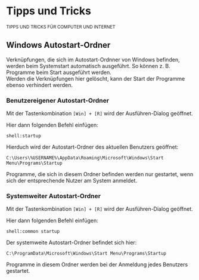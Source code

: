 # Tipps und Tricks
<small>TIPPS UND TRICKS FÜR COMPUTER UND INTERNET</small>

## Windows Autostart-Ordner

Verknüpfungen, die sich im Autostart-Ordnner von Windows befinden, werden beim Systemstart automatisch ausgeführt. So können z. B. Programme beim Start ausgeführt werden.  
Werden die Verknüpfungen hier gelöscht, kann der Start der Programme ebenso verhindert werden.

### Benutzereigener Autostart-Ordner

Mit der Tastenkombination ``[Win] + [R]`` wird der Ausführen-Dialog geöffnet.

Hier dann folgenden Befehl einfügen:
```
shell:startup
```

Hierduch wird der Autostart-Ordner des aktuellen Benutzers geöffnet:

```
C:\Users\%USERNAME%\AppData\Roaming\Microsoft\Windows\Start Menu\Programs\Startup
```

Programme, die sich in diesem Ordner befinden werden nur gestartet, wenn sich der entsprechende Nutzer am System anmeldet.

### Systemweiter Autostart-Ordner

Mit der Tastenkombination ``[Win] + [R]`` wird der Ausführen-Dialog geöffnet.

Hier dann folgenden Befehl einfügen:

```
shell:common startup
```

Der systemweite Autostart-Ordner befindet sich hier:
```
C:\ProgramData\Microsoft\Windows\Start Menu\Programs\Startup
```

Programme in diesem Ordner werden bei der Anmeldung jedes Benutzers gestartet.
